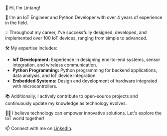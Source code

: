 👋 Hi, I'm Lintang!

🚀 I'm an IoT Engineer and Python Developer with over 4 years of experience in the field.

💡 Throughout my career, I've successfully designed, developed, and implemented over 100 IoT devices, ranging from simple to advanced.

🛠️ My expertise includes:
- **IoT Development:** Experience in designing end-to-end systems, sensor integration, and wireless communication.
- **Python Programming:** Python programming for backend applications, data analysis, and IoT device integration.
- **Embedded Systems:** Design and development of hardware integrated with microcontrollers.

📚 Additionally, I actively contribute to open-source projects and continuously update my knowledge as technology evolves.

👨‍💻 I believe technology can empower innovative solutions. Let's explore the IoT world together!

📫 Connect with me on [LinkedIn](https://www.linkedin.com/in/lintabong/).

<!-- Portofolios:
- <a href="https://github.com/lintabong/Class-Manager-ExpressJS">Rest API Class Manager</a> (Express.Js, noSQL Firebase Realtime Database, JWT oAuth, multiple type account)
- <a href="https://github.com/lintabong/Basic-IOT-Absensi">Fullstack Employee Attendance IoT RFID Card</a> (Flask Python, noSQL Firebase Realtime Database, ESP8266, RFID card reader)
- <a href="">POS Application</a> (Gin Golang, JWT oAuth, mySQL) -->

<!---
lintabong/lintabong is a ✨ special ✨ repository because its `README.md` (this file) appears on your GitHub profile.
You can click the Preview link to take a look at your changes.
--->
